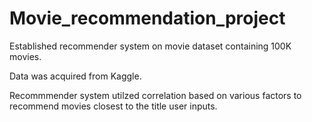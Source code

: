 # Movie_recommendation_project

Established recommender system on movie dataset containing 100K movies. 

Data was acquired from Kaggle.

Recommmender system utilzed correlation based on various factors to recommend movies closest to the title user inputs.
